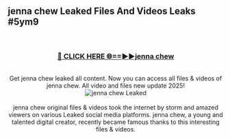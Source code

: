 ## jenna chew Leaked Files And Videos Leaks #5ym9
<br>
<div align="center">
<h3><a href="https://watchclip.my.id/jenna chew" rel="nofollow">🔴 CLICK HERE 🌐==►►jenna chew</a></h3>
<br>
Get jenna chew leaked all content. Now you can access all files & videos of jenna chew. All video and files new update 2025!
<br>
<a href="https://watchclip.my.id/jenna chew" rel="nofollow" data-target="animated-image.originalLink"><img src="https://i.ibb.co.com/WyWwxjT/player-gif2.gif" alt="jenna chew Leaked" style="max-width: 100%; display: inline-block;" data-target="animated-image.originalImage"></a>
<br><br>
jenna chew original files & videos took the internet by storm and amazed viewers on various Leaked social media platforms. jenna chew, a young and talented digital creator, recently became famous thanks to this interesting files & videos.
</div>
<br>